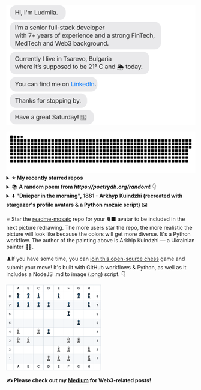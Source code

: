 [![](https://raw.githubusercontent.com/milaabl/milaabl/main/chat.svg)](https://www.linkedin.com/in/ludmila-a-dev/)

<!-- https://github.com/milaabl/milaabl/assets/86361434/c35b0e6f-acf0-435e-920d-b90faa4788ad -->

<img alt="Snake eating my contributions for breakfast🧉" src="https://raw.githubusercontent.com/milaabl/milaabl-readme/preview/github-contribution-grid-snake.svg" />

<details>
<summary>
  <strong>⭐ My recently starred repos </strong>
</summary>
  
<!-- Starred repos start -->
| Name | Url | Stars | Description |
| --- | --- |  --- |  --- |
| TatevKaren/TatevKaren-data-science-portfolio|https://github.com/TatevKaren/TatevKaren-data-science-portfolio|48|Data Science Portfolio of Tatev Karen Aslanyan including Case Studies and Research Projects that I have completed that solve business problems or introduce new products. Case Study papers, codes, and additional resources are all included.|
| PiotrRut/elonmusk-twitter-notifier|https://github.com/PiotrRut/elonmusk-twitter-notifier|59|AI driven e-mail notifier for tweets mentioning stock from Elon Musk 📈|
| Vendicated/Vencord|https://github.com/Vendicated/Vencord|4894|The cutest Discord client mod|
| yeoman/yo|https://github.com/yeoman/yo|3726|CLI tool for running Yeoman generators|
| matter-labs/zksync-era|https://github.com/matter-labs/zksync-era|1055|zkSync era|
| 0age/create2crunch|https://github.com/0age/create2crunch|375|A Rust program for finding salts that create gas-efficient Ethereum addresses via CREATE2.|
| joshstevens19/ethereum-multicall|https://github.com/joshstevens19/ethereum-multicall|305|Ability to call many ethereum constant function calls in 1 JSONRPC request|
| threshold-network/token-dashboard|https://github.com/threshold-network/token-dashboard|20||
| LimeChain/mongoose-immutable-plugin|https://github.com/LimeChain/mongoose-immutable-plugin|2|Mongoose plugin guarding fields from modifications|
| ankitects/anki|https://github.com/ankitects/anki|15637|Anki's shared backend and web components, and the Qt frontend|
| lightningnetwork/lnd|https://github.com/lightningnetwork/lnd|7230|Lightning Network Daemon ⚡️|
| CoNarrative/mongo-immutable|https://github.com/CoNarrative/mongo-immutable|10|Immutable MongoDB.|
| lightningdevkit/rust-lightning|https://github.com/lightningdevkit/rust-lightning|1009|A highly modular Bitcoin Lightning library written in Rust. It's rust-lightning, not Rusty's Lightning!|
| node-lightning/node-lightning|https://github.com/node-lightning/node-lightning|123|Bitcoin Lighting Network implemented in Node.js|
| OpenZeppelin/openzeppelin-contracts-upgradeable|https://github.com/OpenZeppelin/openzeppelin-contracts-upgradeable|889|Upgradeable variant of OpenZeppelin Contracts, meant for use in upgradeable contracts. |
| dapphub/ds-test|https://github.com/dapphub/ds-test|190|Assertions, equality checks and other test helpers|
| hbarcelos/forge-multi-version|https://github.com/hbarcelos/forge-multi-version|21|Using forge with multiple solc versions|
| threshold-network/merkle-distribution|https://github.com/threshold-network/merkle-distribution|1|Threshold Network rewards generation and distribution|
| nucypher/nucypher-contracts|https://github.com/nucypher/nucypher-contracts|13|Ethereum contracts supporting TACo applications on the Threshold Network.|
| keep-network/tbtc-v2|https://github.com/keep-network/tbtc-v2|40|Trustlessly tokenized Bitcoin on Ethereum, version 2|
| TotallyMaliciousCryptoBro/TotallyMaliciousCryptoBro|https://github.com/TotallyMaliciousCryptoBro/TotallyMaliciousCryptoBro|4||
| ethereum/EIPs|https://github.com/ethereum/EIPs|12141|The Ethereum Improvement Proposal repository|
| pcaversaccio/reentrancy-attacks|https://github.com/pcaversaccio/reentrancy-attacks|1041|A chronological and (hopefully) complete list of reentrancy attacks to date.|
| StableLib/stablelib|https://github.com/StableLib/stablelib|147|A stable library of useful TypeScript/JavaScript code|
| snappyjs/node-request-queue|https://github.com/snappyjs/node-request-queue|8|A utility to queue up a number requests to be executed in parallel batches with possible waitTime between them.|
| TP-Lab/tp-js-sdk|https://github.com/TP-Lab/tp-js-sdk|179|TokenPocket JS API for Dapp of ETH, IOST, TRON, COSMOS, SOLANA, EOS etc. (mobile only)|
| petr-hejda/solidity-merkle-airdrop|https://github.com/petr-hejda/solidity-merkle-airdrop|3|Example implementation of ERC20 token airdrop using merkle tree|
| MetaMask/KeyringController|https://github.com/MetaMask/KeyringController|211|A module for managing groups of Ethereum accounts and using them.|
| appwrite/appwrite|https://github.com/appwrite/appwrite|37897|Build like a team of hundreds_|
| novuhq/novu|https://github.com/novuhq/novu|30712|🔥 The open-source notification infrastructure with fully functional embedded notification center 🚀🚀🚀|

<!-- Starred repos end -->

</details>

<details>
  <summary>📚 <strong>A random poem from <em>https://poetrydb.org/random</em>!</strong> 👇 </summary>

<!-- Start poem -->
# 💮 To -- [Harriet] by *Percy Bysshe Shelley*

<p>
    Stern, stern is the voice of fate's fearful command,<br/>When accents of horror it breathes in our ear,<br/>Or compels us for aye bid adieu to the land,<br/>Where exists that loved friend to our bosom so dear,<br/><br/>'Tis sterner than death o'er the shuddering wretch bending,<br/>And in skeleton grasp his fell sceptre extending,<br/>Like the heart-stricken deer to that loved covert wending,<br/>Which never again to his eyes may appear--<br/><br/>And ah! he may envy the heart-stricken quarry,<br/>Who bids to the friend of affection farewell,<br/>He may envy the bosom so bleeding and gory,<br/>He may envy the sound of the drear passing knell,<br/><br/>Not so deep is his grief on his death couch reposing,<br/>When on the last vision his dim eyes are closing!<br/>As the outcast whose love-raptured senses are losing,<br/>The last tones of thy voice on the wild breeze that swell!<br/><br/>Those tones were so soft, and so sad, that ah! never,<br/>Can the sound cease to vibrate on Memory's ear,<br/>In the stern wreck of Nature for ever and ever,<br/>The remembrance must live of a friend so sincere.
</p>

***
<!-- End poem -->
</details>

<details>
<summary>
  ⬇️ <strong>"Dnieper in the morning", 1881 - Arkhyp Kuindzhi (recreated with stargazer's profile avatars & a Python mozaic script)</strong> 🖼️
</summary>

<img width="49%" src="https://raw.githubusercontent.com/milaabl/readme-mosaic/main/data/input.jpg" alt="Original picture"/>
<img width="49%" src="https://raw.githubusercontent.com/milaabl/readme-mosaic/main/data/output.jpg" alt="Output picture"/>
<img width="70%" src="https://raw.githubusercontent.com/milaabl/readme-mosaic/main/data/output.gif" alt="Output GIF"/>
</details>

⭐ Star the [readme-mosaic](https://github.com/milaabl/readme-mosaic) repo for your 🐈‍⬛ avatar to be included in the next picture redrawing. The more users star the repo, the more realistic the picture will look like because the colors will get more diverse. It's a Python workflow. The author of the painting above is Arkhip Kuindzhi — a Ukrainian painter 💙💛.

♟️If you have some time, you can [join this open-source chess](https://github.com/milaabl/readme-chess) game and submit your move! It's built with GitHub workflows & Python, as well as it includes a NodeJS .md to image (.png) script. 👇

<a href="https://github.com/milaabl/readme-chess/blob/master/README.md"><img src="https://raw.githubusercontent.com/milaabl/readme-chess/master/chess.png" alt="README chess dynamic game preview" width="50%" /></a>

<strong>✍️ Please check out my <a href="https://medium.com/@milaabl2405">Medium</a> for Web3-related posts!</strong>
